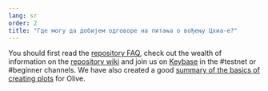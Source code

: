 ```yaml
---
lang: sr
order: 2
title: "Где могу да добијем одговоре на питања о вођењу Цхиа-е?"
---
```


You should first read the [repository FAQ](https://github.com/Olive-Network/Olive-blockchain/wiki/FAQ), check out the wealth of information on the [repository wiki](https://github.com/Olive-Network/Olive-blockchain/wiki/) and  join us on [Keybase](https://keybase.io/team/Olive_network.public) in the #testnet or #beginner channels. We have also created a good [summary of the basics of creating plots](https://www.Olive.net/2021/02/22/plotting-basics.html) for Olive.
